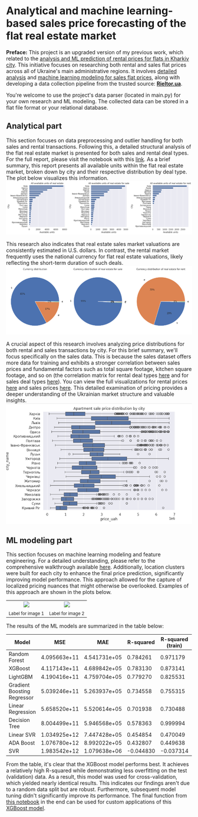 # Analytical and machine learning-based sales price forecasting of the flat real estate market
**Preface:** This project is an upgraded version of my previous work, which related to the [analysis and ML prediction of rental prices for flats in Kharkiv city](https://github.com/elch1k/kharkiv_real_estate_rent_market). This initiative focuses on researching both rental and sales flat prices across all of Ukraine's main administrative regions. It involves [detailed analysis](https://github.com/elch1k/ukrainian_real_estate_market/blob/main/eda_and_ml/lun_real_estate_eda.ipynb) and [machine learning modeling for sales flat prices](https://github.com/elch1k/ukrainian_real_estate_market/blob/main/eda_and_ml/lun_real_estate_ml.ipynb), along with developing a data collection pipeline from the trusted source: [**Rieltor.ua**](https://rieltor.ua/).

You're welcome to use the project's data parser (located in main.py) for your own research and ML modeling. The collected data can be stored in a flat file format or your relational database.

Analytical part
--
This section focuses on data preprocessing and outlier handling for both sales and rental transactions. Following this, a detailed structural analysis of the flat real estate market is presented for both sales and rental deal types. For the full report, please visit the notebook with this [link](https://github.com/elch1k/ukrainian_real_estate_market/blob/main/eda_and_ml/lun_real_estate_eda.ipynb).
As a brief summary, this report presents all available units within the flat real estate market, broken down by city and their respective distribution by deal type. The plot below visualizes this information.
![flat_real_estate_units](https://github.com/elch1k/ukrainian_real_estate_market/blob/main/images/img_2.png)

This research also indicates that real estate sales market valuations are consistently estimated in U.S. dollars. In contrast, the rental market frequently uses the national currency for flat real estate valuations, likely reflecting the short-term duration of such deals.
![currency_distribution](https://github.com/elch1k/ukrainian_real_estate_market/blob/main/images/img_1.png)

A crucial aspect of this research involves analyzing price distributions for both rental and sales transactions by city. For this brief summary, we'll focus specifically on the sales data. This is because the sales dataset offers more data for training and exhibits a stronger correlation between sales prices and fundamental factors such as total square footage, kitchen square footage, and so on (the correlation matrix for rental deal types [here](https://github.com/elch1k/ukrainian_real_estate_market/blob/main/images/img_5.png) and for sales deal types [here](https://github.com/elch1k/ukrainian_real_estate_market/blob/main/images/img_6.png)). You can view the full visualizations for rental prices [here](https://github.com/elch1k/ukrainian_real_estate_market/blob/main/images/img_3.png) and sales prices [here](https://github.com/elch1k/ukrainian_real_estate_market/blob/main/images/img_4.png). This detailed examination of pricing provides a deeper understanding of the Ukrainian market structure and valuable insights.
![sales_price_distribution](https://github.com/elch1k/ukrainian_real_estate_market/blob/main/images/img_4.png)

ML modeling part
--
This section focuses on machine learning modeling and feature engineering. For a detailed understanding, please refer to the comprehensive walkthrough available [here](https://github.com/elch1k/ukrainian_real_estate_market/blob/main/eda_and_ml/lun_real_estate_ml.ipynb). Additionally, location clusters were built for each city to enhance the final price prediction, significantly improving model performance. This approach allowed for the capture of localized pricing nuances that might otherwise be overlooked. Examples of this approach are shown in the plots below.
<table>
  <tr>
    <td align="center">
      <img src="image1.png" width="390"/><br/>
      <sub>Label for image 1</sub>
    </td>
    <td align="center">
      <img src="image2.png" width="410"/><br/>
      <sub>Label for image 2</sub>
    </td>
  </tr>
</table>

The results of the ML models are summarized in the table below:

| Model                    | MSE          | MAE          | R-squared | R-squared (train) | MAE (train)  |
|--------------------------|--------------|--------------|-----------|-------------------|--------------|
| Random Forest            | 4.095663e+11 | 4.541731e+05 | 0.784261  | 0.971179          | 1.652431e+05 |
| XGBoost                  | 4.117143e+11 | 4.689842e+05 | 0.783130  | 0.873141          | 3.649617e+05 |
| LightGBM                 | 4.190416e+11 | 4.759704e+05 | 0.779270  | 0.825531          | 4.295435e+05 |
| Gradient Boosting Regressor | 5.039246e+11 | 5.263937e+05 | 0.734558  | 0.755315          | 5.083237e+05 |
| Linear Regression        | 5.658520e+11 | 5.520614e+05 | 0.701938  | 0.730488          | 5.362226e+05 |
| Decision Tree            | 8.004499e+11 | 5.946568e+05 | 0.578363  | 0.999994          | 1.358311e+02 |
| Linear SVR               | 1.034925e+12 | 7.447428e+05 | 0.454854  | 0.470049          | 7.343808e+05 |
| ADA Boost                | 1.076780e+12 | 8.992022e+05 | 0.432807  | 0.449638          | 8.931378e+05 |
| SVR                      | 1.983542e+12 | 1.079638e+06 | -0.044830 | -0.037314         | 1.080444e+06 |

From the table, it's clear that the XGBoost model performs best. It achieves a relatively high R-squared while demonstrating less overfitting on the test (validation) data. As a result, this model was used for cross-validation, which yielded nearly identical results. This indicates our findings aren't due to a random data split but are robust. Furthermore, subsequent model tuning didn't significantly improve its performance. The final function from [this notebook](https://github.com/elch1k/ukrainian_real_estate_market/blob/main/eda_and_ml/lun_real_estate_ml.ipynb) in the end can be used for custom applications of this [XGBoost model](https://github.com/elch1k/ukrainian_real_estate_market/blob/main/eda_and_ml/production_ml/best_sale_deal_model.pkl).
